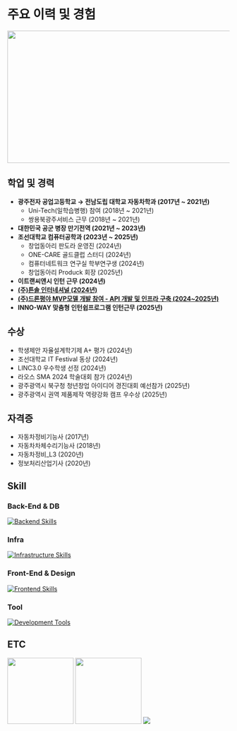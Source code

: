 <!-- About -->
<h1>주요 이력 및 경험</h1>
<div>
  <a href="https://www.gitanimals.org/en_US?utm_medium=image&utm_source=scorve12&utm_content=farm">
    <img
      src="https://render.gitanimals.org/farms/scorve12"
      width="1200"
      height="300"/>
  </a>
</div>

<div>
  <h2>학업 및 경력</h2>
  <ul>
    <li>
      <b>광주전자 공업고등학교 → 전남도립 대학교 자동차학과 (2017년 ~ 2021년)</b>
      <ul>
        <li>Uni-Tech(일학습병행) 참여 (2018년 ~ 2021년)</li>
        <li>쌍용북광주서비스 근무 (2018년 ~ 2021년)</li>
      </ul>
    </li>
    <li><b>대한민국 공군 병장 만기전역 (2021년 ~ 2023년)</b></li>
    <li>
      <b>조선대학교 컴퓨터공학과 (2023년 ~ 2025년)</b>
      <ul>
        <li>창업동아리 판도라 운영진 (2024년)</li>
        <li>ONE-CARE 골드클럽 스터디 (2024년)</li>
        <li>컴퓨터네트워크 연구실 학부연구생 (2024년)</li>
        <li>창업동아리 Produck 회장 (2025년)</li>
      </ul>
    </li>
    <li><b>이트랜씨앤시 인턴 근무 (2024년)</b></li>
    <li><a href="./Teunsol/README.md"><b>(주)튼솔 인터네셔널 (2024년)</b></a></li>
    <li><a href="./drone-field/README.md"><b>(주)드론평야 MVP모델 개발 참여 - API 개발 및 인프라 구축 (2024~2025년)</b></a></li>
    <li><b>INNO-WAY 맞춤형 인턴쉽프로그램 인턴근무 (2025년)</b></li>
  </ul>
  
  <h2>수상</h2>
  <ul>
    <li>학생제안 자율설계학기제 A+ 평가 (2024년)</li>
    <li>조선대학교 IT Festival 동상 (2024년)</li>
    <li>LINC3.0 우수학생 선정 (2024년)</li>
    <li>라오스 SMA 2024 학술대회 참가 (2024년)</li>
    <li>광주광역시 북구청 청년창업 아이디어 경진대회 예선참가 (2025년)</li>
    <li>광주광역시 권역 제품제작 역량강화 캠프 우수상 (2025년)</li>
  </ul>

  <h2>자격증</h2>
  <ul>
    <li>자동차정비기능사 (2017년)</li>
    <li>자동차차체수리기능사 (2018년)</li>
    <li>자동차정비_L3 (2020년)</li>
    <li>정보처리산업기사 (2020년)</li>
  </ul>
</div>

<!-- Skill -->
<div>
  <h2>Skill</h2>
  <h3>Back-End & DB</h3>
  <a href="https://skillicons.dev">
    <img src="https://skillicons.dev/icons?i=spring,django,postgresql,mysql,redis&theme=light" alt="Backend Skills" />
  </a>
  
  <h3>Infra</h3>
  <a href="https://skillicons.dev">
    <img src="https://skillicons.dev/icons?i=aws,docker,vercel&theme=light" alt="Infrastructure Skills" />
  </a>

  <h3>Front-End & Design</h3>
  <a href="https://skillicons.dev">
    <img src="https://skillicons.dev/icons?i=react,nodejs,npm,figma&theme=light" alt="Frontend Skills" />
  </a>

  <h3>Tool</h3>
  <a href="https://skillicons.dev">
    <img src="https://skillicons.dev/icons?i=discord,postman,vscode,notion&theme=light" alt="Development Tools" />
  </a>
</div>

<!-- ETC -->
<div>
  <h2>ETC</h2>
  <img src="https://github-readme-stats.vercel.app/api?username=scorve12&show_icons=true&theme=catppuccino" height="150">
  <img src="http://mazassumnida.wtf/api/v2/generate_badge?boj=socrve5322" height="150">
  <img src="https://github-profile-trophy.vercel.app/?username=scorve12&column=-1">
</div>